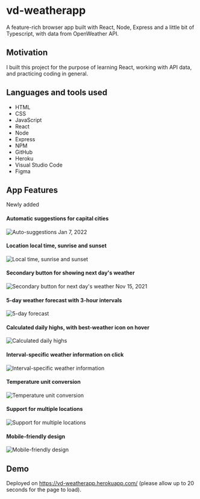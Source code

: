 # vd-weatherapp
A feature-rich browser app built with React, Node, Express and a little bit of Typescript, with data from OpenWeather API.

## Motivation
I built this project for the purpose of learning React, working with API data, and practicing coding in general.

## Languages and tools used
- HTML
- CSS
- JavaScript
- React
- Node
- Express
- NPM
- GitHub
- Heroku
- Visual Studio Code
- Figma

## App Features

Newly added
#### Automatic suggestions for capital cities
![Auto-suggestions](https://raw.githubusercontent.com/DevDimov/react-openweather-app/main/client/public/images/gifs/auto-suggestions.gif "Automatic suggestions for capital cities")
Jan 7, 2022
#### Location local time, sunrise and sunset
![Local time, sunrise and sunset](https://raw.githubusercontent.com/DevDimov/react-openweather-app/main/client/public/images/gifs/location-details.gif "Local time, sunrise and sunset")
#### Secondary button for showing next day's weather
![Secondary button for next day's weather](https://raw.githubusercontent.com/DevDimov/react-openweather-app/main/client/public/images/gifs/daytab-increment-button.gif "Secondary button for next day's weather")
Nov 15, 2021
#### 5-day weather forecast with 3-hour intervals
![5-day forecast](https://raw.githubusercontent.com/DevDimov/react-openweather-app/main/client/public/images/gifs/5-day-forecast.gif "5-day forecast")
#### Calculated daily highs, with best-weather icon on hover
![Calculated daily highs](https://raw.githubusercontent.com/DevDimov/react-openweather-app/main/client/public/images/gifs/calc-daily-max.gif "Calculated daily highs")
#### Interval-specific weather information on click
![Interval-specific weather information](https://raw.githubusercontent.com/DevDimov/react-openweather-app/main/client/public/images/gifs/hour-details.gif "Interval-specific weather information")
#### Temperature unit conversion
![Temperature unit conversion](https://raw.githubusercontent.com/DevDimov/react-openweather-app/main/client/public/images/gifs/unit-conversion.gif "Temperature unit conversion")
#### Support for multiple locations
![Support for multiple locations](https://raw.githubusercontent.com/DevDimov/react-openweather-app/main/client/public/images/gifs/multiple-locations.gif "Support for multiple locations")
#### Mobile-friendly design
![Mobile-friendly design](https://raw.githubusercontent.com/DevDimov/react-openweather-app/main/client/public/images/gifs/responsive-design.gif "Mobile-friendly design")

## Demo
Deployed on https://vd-weatherapp.herokuapp.com/ (please allow up to 20 seconds for the page to load).